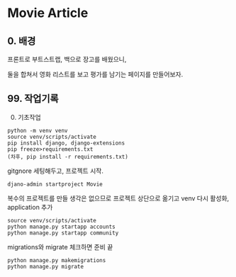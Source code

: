 # Movie Article



## 0. 배경

프론트로 부트스트랩, 백으로 장고를 배웠으니, 

둘을 합쳐서 영화 리스트를 보고 평가를 남기는 페이지를 만들어보자.





## 99. 작업기록

0. 기초작업

```
python -m venv venv
source venv/scripts/activate
pip install django, django-extensions
pip freeze>requirements.txt
(차후, pip install -r requirements.txt)
```

gitgnore 세팅해두고, 프로젝트 시작.

```
djano-admin startproject Movie
```

복수의 프로젝트를 만들 생각은 없으므로 프로젝트 상단으로 옮기고 venv 다시 활성화, application 추가

```
source venv/scripts/activate
python manage.py startapp accounts
python manage.py startapp community
```

migrations와 migrate 체크하면 준비 끝

```
python manage.py makemigrations
python manage.py migrate
```

